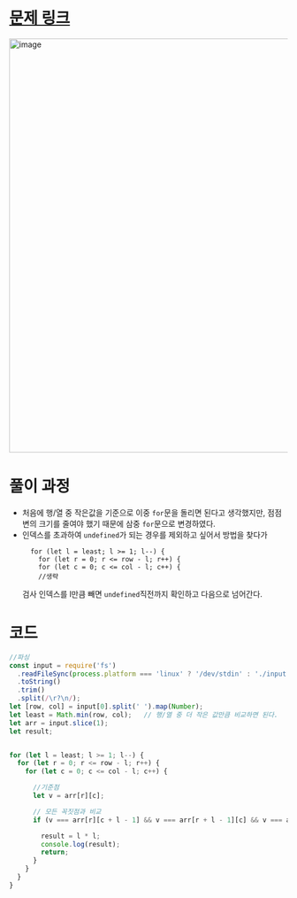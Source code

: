 # [문제 링크](https://www.acmicpc.net/problem/1051)
<img width="1464" height="748" alt="image" src="https://github.com/user-attachments/assets/422e72dc-8eca-4d62-a77f-66bd8c9e2318" />

# 풀이 과정
- 처음에 행/열 중 작은값을 기준으로 이중 `for`문을 돌리면 된다고 생각했지만, 점점 변의 크기를 줄여야 했기 때문에 삼중 `for`문으로 변경하였다.
- 인덱스를 초과하여 `undefined`가 되는 경우를 제외하고 싶어서 방법을 찾다가  
    ```javscript
      for (let l = least; l >= 1; l--) {
        for (let r = 0; r <= row - l; r++) {
        for (let c = 0; c <= col - l; c++) {
        //생략
    ```  
    검사 인덱스를 l만큼 빼면 `undefined`직전까지 확인하고 다음으로 넘어간다.

# 코드
```javascript
//파싱
const input = require('fs')
  .readFileSync(process.platform === 'linux' ? '/dev/stdin' : './input.txt')
  .toString()
  .trim()
  .split(/\r?\n/);
let [row, col] = input[0].split(' ').map(Number);
let least = Math.min(row, col);   // 행/열 중 더 작은 값만큼 비교하면 된다.
let arr = input.slice(1);
let result;


for (let l = least; l >= 1; l--) {
  for (let r = 0; r <= row - l; r++) {
    for (let c = 0; c <= col - l; c++) {

      //기준점
      let v = arr[r][c];

      // 모든 꼭짓점과 비교
      if (v === arr[r][c + l - 1] && v === arr[r + l - 1][c] && v === arr[r + l - 1][c + l - 1]) {

        result = l * l;
        console.log(result);
        return;
      }
    }
  }
}
```
